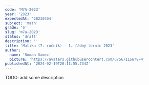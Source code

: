 ```yaml
---
code: 'M7A-2023'
year: '2023'
expectedAt: '20230404'
subject: 'math'
grade: '6'
slug: 'm7a-2023'
status: 'draft'
description: ''
title: 'Matika (7. ročník) - 1. řádný termín 2023'
author:
  name: 'Roman Samec'
  picture: 'https://avatars.githubusercontent.com/u/5671166?v=4'
publishedAt: '2024-02-19T20:11:55.734Z'
---
```


TODO: add some description